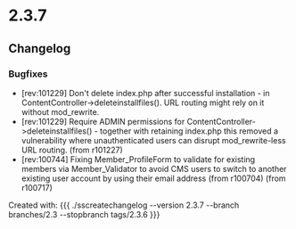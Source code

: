 # 2.3.7

## Changelog

###  Bugfixes

 * [rev:101229] Don't delete index.php after successful installation - in ContentController->deleteinstallfiles(). URL routing might rely on it without mod_rewrite.
 * [rev:101229] Require ADMIN permissions for ContentController->deleteinstallfiles() - together with retaining index.php this removed a vulnerability where unauthenticated users can disrupt mod_rewrite-less URL routing. (from r101227)
 * [rev:100744] Fixing Member_ProfileForm to validate for existing members via Member_Validator to avoid CMS users to switch to another existing user account by using their email address (from r100704) (from r100717)

Created with:
{{{
./sscreatechangelog --version 2.3.7 --branch branches/2.3 --stopbranch tags/2.3.6
}}}